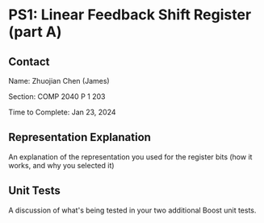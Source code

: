 # PS1: Linear Feedback Shift Register (part A)

## Contact

Name: Zhuojian Chen (James)

Section: COMP 2040 P 1 203

Time to Complete: Jan 23, 2024

## Representation Explanation

An explanation of the representation you used for the register bits (how it works,
and why you selected it)

## Unit Tests

A discussion of what's being tested in your two additional Boost unit tests.